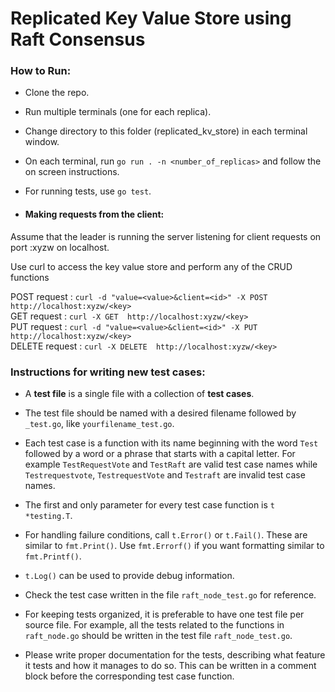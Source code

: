 # Replicated Key Value Store using Raft Consensus

### How to Run:

- Clone the repo.

- Run multiple terminals (one for each replica).

- Change directory to this folder (replicated_kv_store) in each terminal window.

- On each terminal, run ```go run . -n <number_of_replicas>``` and follow the on screen instructions.

- For running tests, use ```go test```.

- #### Making requests from the client:

Assume that the leader is running the server listening for client requests on port :xyzw on localhost.

Use curl to access the key value store and perform any of the CRUD functions<br>

POST request : ```curl -d "value=<value>&client=<id>" -X POST http://localhost:xyzw/<key>```<br>
GET request : ```curl -X GET  http://localhost:xyzw/<key>```<br>
PUT request : ```curl -d "value=<value>&client=<id>" -X PUT http://localhost:xyzw/<key>```<br>
DELETE request : ```curl -X DELETE  http://localhost:xyzw/<key>```<br>

### Instructions for writing new test cases:

- A **test file** is a single file with a collection of **test cases**.

- The test file should be named with a desired filename followed by `_test.go`, like `yourfilename_test.go`.

- Each test case is a function with its name beginning with the word `Test` followed by a word or a phrase that starts with a capital letter. For example `TestRequestVote` and `TestRaft` are valid test case names while `Testrequestvote`, `TestrequestVote` and `Testraft` are invalid test case names.

- The first and only parameter for every test case function is `t *testing.T`.

- For handling failure conditions, call `t.Error()` or `t.Fail()`. These are similar to `fmt.Print()`. Use `fmt.Errorf()` if you want formatting similar to `fmt.Printf()`.

- `t.Log()` can be used to provide debug information.

- Check the test case written in the file `raft_node_test.go` for reference.

- For keeping tests organized, it is preferable to have one test file per source file. For example, all the tests related to the functions in `raft_node.go` should be written in the test file `raft_node_test.go`.

- Please write proper documentation for the tests, describing what feature it tests and how it manages to do so. This can be written in a comment block before the corresponding test case function.
